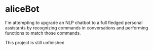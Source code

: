 # aliceBot
I'm attempting to upgrade an NLP chatbot to a full fledged personal assistants by recognizing commands in conversations and performing functions to match those commands.

This project is still unfinished
